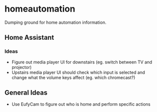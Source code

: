 # homeautomation
Dumping ground for home automation information.

## Home Assistant

### Ideas
- Figure out media player UI for downstairs (eg. switch between TV and projector)
- Upstairs media player UI should check which input is selected and change what the volume keys affect (eg. which chromecast?)

## General Ideas
- Use EufyCam to figure out who is home and perform specific actions
